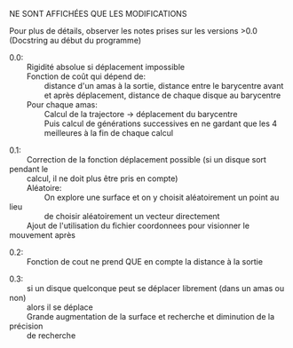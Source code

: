 NE SONT AFFICHÉES QUE LES MODIFICATIONS  
  
Pour plus de détails, observer les notes prises sur les versions >0.0  
(Docstring au début du programme)  
  
0.0:  
&nbsp;&nbsp;&nbsp;&nbsp;&nbsp;&nbsp;&nbsp;&nbsp;Rigidité absolue si déplacement impossible  
&nbsp;&nbsp;&nbsp;&nbsp;&nbsp;&nbsp;&nbsp;&nbsp;Fonction de coût qui dépend de:  
&nbsp;&nbsp;&nbsp;&nbsp;&nbsp;&nbsp;&nbsp;&nbsp;&nbsp;&nbsp;&nbsp;&nbsp;&nbsp;&nbsp;&nbsp;&nbsp;distance d'un amas à la sortie, distance entre le barycentre avant  
&nbsp;&nbsp;&nbsp;&nbsp;&nbsp;&nbsp;&nbsp;&nbsp;&nbsp;&nbsp;&nbsp;&nbsp;&nbsp;&nbsp;&nbsp;&nbsp;et après déplacement, distance de chaque disque au barycentre  
&nbsp;&nbsp;&nbsp;&nbsp;&nbsp;&nbsp;&nbsp;&nbsp;Pour chaque amas:  
&nbsp;&nbsp;&nbsp;&nbsp;&nbsp;&nbsp;&nbsp;&nbsp;&nbsp;&nbsp;&nbsp;&nbsp;&nbsp;&nbsp;&nbsp;&nbsp;Calcul de la trajectore -> déplacement du barycentre  
&nbsp;&nbsp;&nbsp;&nbsp;&nbsp;&nbsp;&nbsp;&nbsp;&nbsp;&nbsp;&nbsp;&nbsp;&nbsp;&nbsp;&nbsp;&nbsp;Puis calcul de générations successives en ne gardant que les 4  
&nbsp;&nbsp;&nbsp;&nbsp;&nbsp;&nbsp;&nbsp;&nbsp;&nbsp;&nbsp;&nbsp;&nbsp;&nbsp;&nbsp;&nbsp;&nbsp;meilleures à la fin de chaque calcul  

0.1:  
&nbsp;&nbsp;&nbsp;&nbsp;&nbsp;&nbsp;&nbsp;&nbsp;Correction de la fonction déplacement possible (si un disque sort pendant le  
&nbsp;&nbsp;&nbsp;&nbsp;&nbsp;&nbsp;&nbsp;&nbsp;calcul, il ne doit plus être pris en compte)  
&nbsp;&nbsp;&nbsp;&nbsp;&nbsp;&nbsp;&nbsp;&nbsp;Aléatoire:  
&nbsp;&nbsp;&nbsp;&nbsp;&nbsp;&nbsp;&nbsp;&nbsp;&nbsp;&nbsp;&nbsp;&nbsp;&nbsp;&nbsp;&nbsp;&nbsp;On explore une surface et on y choisit aléatoirement un point au lieu  
&nbsp;&nbsp;&nbsp;&nbsp;&nbsp;&nbsp;&nbsp;&nbsp;&nbsp;&nbsp;&nbsp;&nbsp;&nbsp;&nbsp;&nbsp;&nbsp;de choisir aléatoirement un vecteur directement  
&nbsp;&nbsp;&nbsp;&nbsp;&nbsp;&nbsp;&nbsp;&nbsp;Ajout de l'utilisation du fichier coordonnees pour visionner le mouvement après  
  
0.2:  
&nbsp;&nbsp;&nbsp;&nbsp;&nbsp;&nbsp;&nbsp;&nbsp;Fonction de cout ne prend QUE en compte la distance à la sortie  
  
0.3:  
&nbsp;&nbsp;&nbsp;&nbsp;&nbsp;&nbsp;&nbsp;&nbsp;si un disque quelconque peut se déplacer librement (dans un amas ou non)  
&nbsp;&nbsp;&nbsp;&nbsp;&nbsp;&nbsp;&nbsp;&nbsp;alors il se déplace  
&nbsp;&nbsp;&nbsp;&nbsp;&nbsp;&nbsp;&nbsp;&nbsp;Grande augmentation de la surface et recherche et diminution de la précision  
&nbsp;&nbsp;&nbsp;&nbsp;&nbsp;&nbsp;&nbsp;&nbsp;de recherche  
